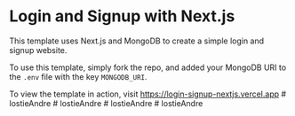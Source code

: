 # Login and Signup with Next.js

This template uses Next.js and MongoDB to create a simple login and signup website.

To use this template, simply fork the repo, and added your MongoDB URI to the `.env` file with the key `MONGODB_URI`.

To view the template in action, visit https://login-signup-nextjs.vercel.app
#   l o s t i e A n d r e  
 #   l o s t i e A n d r e  
 #   l o s t i e A n d r e  
 #   l o s t i e A n d r e  
 